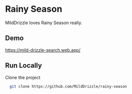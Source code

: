 # Rainy Season

MildDrizzle loves Rainy Season really.


## Demo

https://mild-drizzle-search.web.app/

## Run Locally

Clone the project

```bash
  git clone https://github.com/MildDrizzle/rainy-season
```
